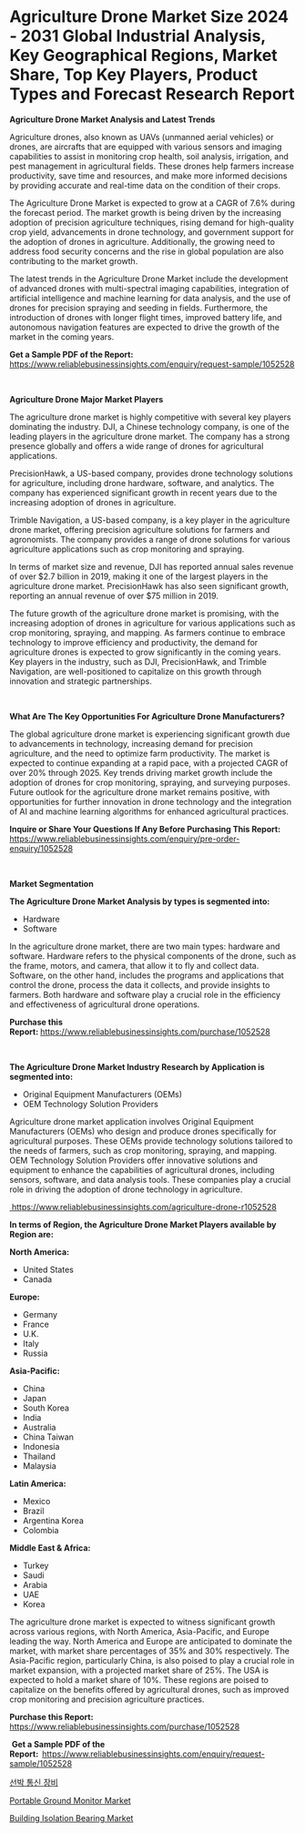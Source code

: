 <p><h1>Agriculture Drone Market Size 2024 - 2031 Global Industrial Analysis, Key Geographical Regions, Market Share, Top Key Players, Product Types and Forecast Research Report</h1></p><p><strong>Agriculture Drone Market Analysis and Latest Trends</strong></p>
<p><p>Agriculture drones, also known as UAVs (unmanned aerial vehicles) or drones, are aircrafts that are equipped with various sensors and imaging capabilities to assist in monitoring crop health, soil analysis, irrigation, and pest management in agricultural fields. These drones help farmers increase productivity, save time and resources, and make more informed decisions by providing accurate and real-time data on the condition of their crops.</p><p>The Agriculture Drone Market is expected to grow at a CAGR of 7.6% during the forecast period. The market growth is being driven by the increasing adoption of precision agriculture techniques, rising demand for high-quality crop yield, advancements in drone technology, and government support for the adoption of drones in agriculture. Additionally, the growing need to address food security concerns and the rise in global population are also contributing to the market growth.</p><p>The latest trends in the Agriculture Drone Market include the development of advanced drones with multi-spectral imaging capabilities, integration of artificial intelligence and machine learning for data analysis, and the use of drones for precision spraying and seeding in fields. Furthermore, the introduction of drones with longer flight times, improved battery life, and autonomous navigation features are expected to drive the growth of the market in the coming years.</p></p>
<p><strong>Get a Sample PDF of the Report:&nbsp;</strong> <a href="https://www.reliablebusinessinsights.com/enquiry/request-sample/1052528">https://www.reliablebusinessinsights.com/enquiry/request-sample/1052528</a></p>
<p>&nbsp;</p>
<p><strong>Agriculture Drone Major Market Players</strong></p>
<p><p>The agriculture drone market is highly competitive with several key players dominating the industry. DJI, a Chinese technology company, is one of the leading players in the agriculture drone market. The company has a strong presence globally and offers a wide range of drones for agricultural applications. </p><p>PrecisionHawk, a US-based company, provides drone technology solutions for agriculture, including drone hardware, software, and analytics. The company has experienced significant growth in recent years due to the increasing adoption of drones in agriculture.</p><p>Trimble Navigation, a US-based company, is a key player in the agriculture drone market, offering precision agriculture solutions for farmers and agronomists. The company provides a range of drone solutions for various agriculture applications such as crop monitoring and spraying.</p><p>In terms of market size and revenue, DJI has reported annual sales revenue of over $2.7 billion in 2019, making it one of the largest players in the agriculture drone market. PrecisionHawk has also seen significant growth, reporting an annual revenue of over $75 million in 2019.</p><p>The future growth of the agriculture drone market is promising, with the increasing adoption of drones in agriculture for various applications such as crop monitoring, spraying, and mapping. As farmers continue to embrace technology to improve efficiency and productivity, the demand for agriculture drones is expected to grow significantly in the coming years. Key players in the industry, such as DJI, PrecisionHawk, and Trimble Navigation, are well-positioned to capitalize on this growth through innovation and strategic partnerships.</p></p>
<p>&nbsp;</p>
<p><strong>What Are The Key Opportunities For Agriculture Drone Manufacturers?</strong></p>
<p><p>The global agriculture drone market is experiencing significant growth due to advancements in technology, increasing demand for precision agriculture, and the need to optimize farm productivity. The market is expected to continue expanding at a rapid pace, with a projected CAGR of over 20% through 2025. Key trends driving market growth include the adoption of drones for crop monitoring, spraying, and surveying purposes. Future outlook for the agriculture drone market remains positive, with opportunities for further innovation in drone technology and the integration of AI and machine learning algorithms for enhanced agricultural practices.</p></p>
<p><strong>Inquire or Share Your Questions If Any Before Purchasing This Report:</strong> <a href="https://www.reliablebusinessinsights.com/enquiry/pre-order-enquiry/1052528">https://www.reliablebusinessinsights.com/enquiry/pre-order-enquiry/1052528</a></p>
<p>&nbsp;</p>
<p><strong>Market Segmentation</strong></p>
<p><strong>The Agriculture Drone Market Analysis by types is segmented into:</strong></p>
<p><ul><li>Hardware</li><li>Software</li></ul></p>
<p><p>In the agriculture drone market, there are two main types: hardware and software. Hardware refers to the physical components of the drone, such as the frame, motors, and camera, that allow it to fly and collect data. Software, on the other hand, includes the programs and applications that control the drone, process the data it collects, and provide insights to farmers. Both hardware and software play a crucial role in the efficiency and effectiveness of agricultural drone operations.</p></p>
<p><strong>Purchase this Report:&nbsp;</strong><a href="https://www.reliablebusinessinsights.com/purchase/1052528">https://www.reliablebusinessinsights.com/purchase/1052528</a></p>
<p>&nbsp;</p>
<p><strong>The Agriculture Drone Market Industry Research by Application is segmented into:</strong></p>
<p><ul><li>Original Equipment Manufacturers (OEMs)</li><li>OEM Technology Solution Providers</li></ul></p>
<p><p>Agriculture drone market application involves Original Equipment Manufacturers (OEMs) who design and produce drones specifically for agricultural purposes. These OEMs provide technology solutions tailored to the needs of farmers, such as crop monitoring, spraying, and mapping. OEM Technology Solution Providers offer innovative solutions and equipment to enhance the capabilities of agricultural drones, including sensors, software, and data analysis tools. These companies play a crucial role in driving the adoption of drone technology in agriculture.</p></p>
<p><a href="https://www.reliablebusinessinsights.com/agriculture-drone-r1052528">&nbsp;https://www.reliablebusinessinsights.com/agriculture-drone-r1052528</a></p>
<p><strong>In terms of Region, the Agriculture Drone Market Players available by Region are:</strong></p>
<p>
    <p> <strong> North America: </strong>
        <ul>
            <li>United States</li>
            <li>Canada</li>
        </ul>
        </p> 
    <p> <strong> Europe: </strong>
        <ul>
            <li>Germany</li>
            <li>France</li>
            <li>U.K.</li>
            <li>Italy</li>
            <li>Russia</li>
        </ul>
        </p> 
    <p> <strong> Asia-Pacific: </strong>
        <ul>
            <li>China</li>
            <li>Japan</li>
            <li>South Korea</li>
            <li>India</li>
            <li>Australia</li>
            <li>China Taiwan</li>
            <li>Indonesia</li>
            <li>Thailand</li>
            <li>Malaysia</li>
        </ul>
        </p> 
    <p> <strong> Latin America: </strong>
        <ul>
            <li>Mexico</li>
            <li>Brazil</li>
            <li>Argentina Korea</li>
            <li>Colombia</li>
        </ul>
        </p> 
    <p> <strong> Middle East & Africa: </strong>
        <ul>
            <li>Turkey</li>
            <li>Saudi</li>
            <li>Arabia</li>
            <li>UAE</li>
            <li>Korea</li>
        </ul>
    </p>
    </p>
<p><p>The agriculture drone market is expected to witness significant growth across various regions, with North America, Asia-Pacific, and Europe leading the way. North America and Europe are anticipated to dominate the market, with market share percentages of 35% and 30% respectively. The Asia-Pacific region, particularly China, is also poised to play a crucial role in market expansion, with a projected market share of 25%. The USA is expected to hold a market share of 10%. These regions are poised to capitalize on the benefits offered by agricultural drones, such as improved crop monitoring and precision agriculture practices.</p></p>
<p><strong>Purchase this Report: </strong><a href="https://www.reliablebusinessinsights.com/purchase/1052528">https://www.reliablebusinessinsights.com/purchase/1052528</a></p>
<p>&nbsp;<strong>Get a Sample PDF of the Report:&nbsp;&nbsp;</strong><a href="https://www.reliablebusinessinsights.com/enquiry/request-sample/1052528">https://www.reliablebusinessinsights.com/enquiry/request-sample/1052528</a></p>
<p><strong></strong></p>
<p><p><a href="https://github.com/RickyMetzDVM/Market-Research-Report-List-1/blob/main/8901434169936.md">선박 통신 장비</a></p><p><a href="https://github.com/anwarsahrul281/Market-Research-Report-List-1/blob/main/portable-ground-monitor-market.md">Portable Ground Monitor Market</a></p><p><a href="https://view.publitas.com/reportprime-1/global-building-isolation-bearing-market-sector-types-applications-market-player-strategies-regional-growth-insights-and-future-projections-2024-2031/">Building Isolation Bearing Market</a></p></p>